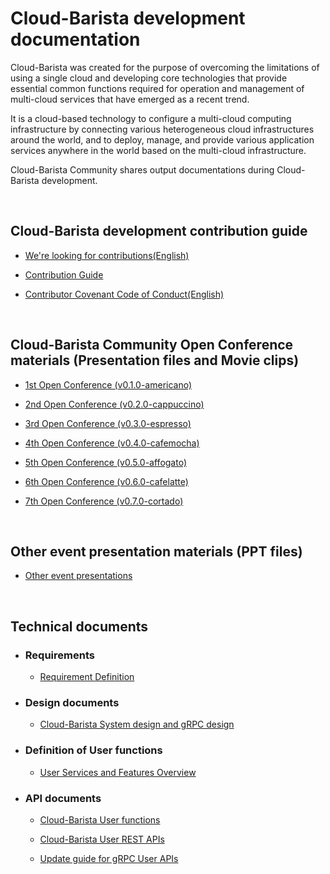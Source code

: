 # Cloud-Barista development documentation
Cloud-Barista was created for the purpose of overcoming the limitations of using a single cloud and developing core technologies that provide essential common functions required for operation and management of multi-cloud services that have emerged as a recent trend.

It is a cloud-based technology to configure a multi-cloud computing infrastructure by connecting various heterogeneous cloud infrastructures around the world, and to deploy, manage, and provide various application services anywhere in the world based on the multi-cloud infrastructure.

Cloud-Barista Community shares output documentations during Cloud-Barista development.

<br>

## Cloud-Barista development contribution guide
- [We're looking for contributions(English)](https://github.com/cloud-barista/docs/blob/master/CONTRIBUTING.md "docs/CONTRIBUTING.md")

- [Contribution Guide](https://github.com/cloud-barista/docs/blob/master/contributing/how_to_open_a_pull_request-ko.md "docs/contributing/how_to_open_a_pull_request-ko.md")

- [Contributor Covenant Code of Conduct(English)](https://github.com/cloud-barista/docs/blob/master/contributing/CODE_OF_CONDUCT.md "docs/contributing/CODE_OF_CONDUCT.md")

<br>

## Cloud-Barista Community Open Conference materials (Presentation files and Movie clips)

- [1st Open Conference (v0.1.0-americano)](https://github.com/cloud-barista/docs/tree/master/openseminar/v0.1.0-americano "docs/openseminar/v0.1.0-americano")

- [2nd Open Conference (v0.2.0-cappuccino)](https://github.com/cloud-barista/docs/tree/master/openseminar/v0.2.0-cappuccino "docs/openseminar/v0.2.0-cappuccino")

- [3rd Open Conference (v0.3.0-espresso)](https://github.com/cloud-barista/docs/tree/master/openseminar/v0.3.0-espresso "docs/openseminar/v0.3.0-espresso")

- [4th Open Conference (v0.4.0-cafemocha)](https://github.com/cloud-barista/docs/tree/master/openseminar/v0.4.0-cafemocha "docs/openseminar/v0.4.0-cafemocha")

- [5th Open Conference (v0.5.0-affogato)](https://github.com/cloud-barista/docs/tree/master/openseminar/v0.5.0-affogato "docs/openseminar/v0.5.0-affogato")

- [6th Open Conference (v0.6.0-cafelatte)](https://github.com/cloud-barista/docs/tree/master/openseminar/v0.6.0-cafelatte "docs/openseminar/v0.6.0-cafelatte")

- [7th Open Conference (v0.7.0-cortado)](https://github.com/cloud-barista/docs/tree/master/openseminar/v0.7.0-cortado "docs/openseminar/v0.7.0-cortado")

<br>

## Other event presentation materials (PPT files)

- [Other event presentations](https://github.com/cloud-barista/docs/tree/master/presentations "docs/presentations")


<br>

## Technical documents 

- ### Requirements
  - [Requirement Definition](https://github.com/cloud-barista/docs/tree/master/technical_docs/requirements "docs/technical_docs/requirements")

- ### Design documents
  - [Cloud-Barista System design and gRPC design](https://github.com/cloud-barista/docs/tree/master/technical_docs/design "docs/technical_docs/design")

- ### Definition of User functions

  - [User Services and Features Overview](https://github.com/cloud-barista/docs/blob/master/technical_docs/features/CB-User_Functions.md "docs/technical_docs/features/CB-User_Functions.md")

- ### API documents  
  - [Cloud-Barista User functions](https://github.com/cloud-barista/docs/blob/master/technical_docs/features/CB-User_Functions.md "technical_docs/features/CB-User_Functions.md")

  - [Cloud-Barista User REST APIs](https://github.com/cloud-barista/docs/blob/master/technical_docs/API/CB-User_REST-API.md "docs/technical_docs/API/CB-User_REST-API.md")

  - [Update guide for gRPC User APIs](https://github.com/cloud-barista/docs/blob/master/technical_docs/API/CB-User_gRPC-Go-API-update_guide.md "docs/technical_docs/API/CB-User_gRPC-Go-API-update_guide.md")

